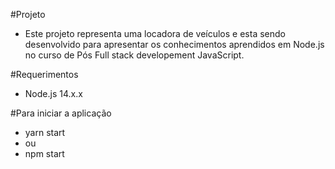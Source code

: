 #Projeto
- Este projeto representa uma locadora de veículos e esta sendo desenvolvido para apresentar os conhecimentos aprendidos em Node.js no curso de Pós Full stack developement JavaScript.

#Requerimentos
- Node.js 14.x.x

#Para iniciar a aplicação
- yarn start
- ou
- npm start